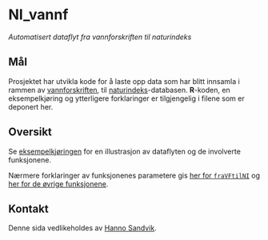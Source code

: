 # NI_vannf
*Automatisert dataflyt fra vannforskriften til naturindeks*

## Mål
Prosjektet har utvikla kode for å laste opp data som har blitt innsamla i rammen av [vannforskriften](https://lovdata.no/dokument/SF/forskrift/2006-12-15-1446), til [naturindeks](https://www.naturindeks.no/)-databasen. **R**-koden, en eksempelkjøring og ytterligere forklaringer er tilgjengelig i filene som er deponert her.

## Oversikt
Se [eksempelkjøringen](VF-NIeks.md) for en illustrasjon av dataflyten og de involverte funksjonene.

Nærmere forklaringer av funksjonenes parametere gis [her for `fraVFtilNI`](forklar.md) og [her for de øvrige funksjonene](oversikt.md).

## Kontakt
Denne sida vedlikeholdes av [Hanno Sandvik](mailto:hanno.sandvik@nina.no).

